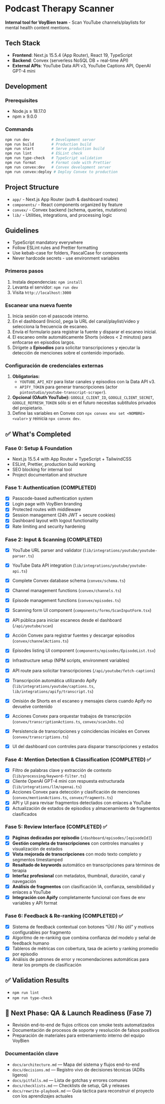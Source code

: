 # Podcast Therapy Scanner

**Internal tool for VoyBien team** - Scan YouTube channels/playlists for mental health content mentions.

## Tech Stack
- **Frontend**: Next.js 15.5.4 (App Router), React 19, TypeScript
- **Backend**: Convex (serverless NoSQL DB + real-time API)
- **External APIs**: YouTube Data API v3, YouTube Captions API, OpenAI GPT-4 mini

## Development

### Prerequisites
- Node.js ≥ 18.17.0
- npm ≥ 9.0.0

### Commands
```bash
npm run dev          # Development server
npm run build        # Production build
npm run start        # Serve production build
npm run lint         # ESLint check
npm run type-check   # TypeScript validation
npm run format       # Format code with Prettier
npm run convex:dev   # Convex development server
npm run convex:deploy # Deploy Convex to production
```

## Project Structure
- `app/` - Next.js App Router (auth & dashboard routes)
- `components/` - React components organized by feature
- `convex/` - Convex backend (schema, queries, mutations)
- `lib/` - Utilities, integrations, and processing logic

## Guidelines
- TypeScript mandatory everywhere
- Follow ESLint rules and Prettier formatting
- Use kebab-case for folders, PascalCase for components
- Never hardcode secrets - use environment variables

### Primeros pasos
1. Instala dependencias: `npm install`
2. Levanta el servidor: `npm run dev`
3. Visita `http://localhost:3000`

### Escanear una nueva fuente
1. Inicia sesión con el passcode interno.
2. En el dashboard (Inicio), pega la URL del canal/playlist/video y selecciona la frecuencia de escaneo.
3. Envía el formulario para registrar la fuente y disparar el escaneo inicial.
4. El escaneo omite automáticamente Shorts (videos < 2 minutos) para enfocarse en episodios largos.
5. Dirígete a **Episodios** para solicitar transcripciones y ejecutar la detección de menciones sobre el contenido importado.

### Configuración de credenciales externas
1. **Obligatorias:**
   - `YOUTUBE_API_KEY` para listar canales y episodios con la Data API v3.
   - `APIFY_TOKEN` para generar transcripciones (actor `pintostudio/youtube-transcript-scraper`).
2. **Opcional (OAuth YouTube):** `GOOGLE_CLIENT_ID`, `GOOGLE_CLIENT_SECRET`, `GOOGLE_REFRESH_TOKEN` sólo si en el futuro necesitas subtítulos privados del propietario.
3. Define las variables en Convex con `npx convex env set <NOMBRE> <valor>` y reinicia `npx convex dev`.


## ✅ **What's Completed**

### **Fase 0: Setup & Foundation**
- Next.js 15.5.4 with App Router + TypeScript + TailwindCSS
- ESLint, Prettier, production build working
- SEO blocking for internal tool
- Project documentation and structure

### **Fase 1: Authentication (COMPLETED)** 
- [x] Passcode-based authentication system
- [x] Login page with VoyBien branding
- [x] Protected routes with middleware
- [x] Session management (24h JWT + secure cookies)
- [x] Dashboard layout with logout functionality
- [x] Rate limiting and security hardening

### **Fase 2: Input & Scanning (COMPLETED)**
- [x] YouTube URL parser and validator (`lib/integrations/youtube/youtube-parser.ts`)
- [x] YouTube Data API integration (`lib/integrations/youtube/youtube-api.ts`)
- [x] Complete Convex database schema (`convex/schema.ts`)
- [x] Channel management functions (`convex/channels.ts`)
- [x] Episode management functions (`convex/episodes.ts`)
- [x] Scanning form UI component (`components/forms/ScanInputForm.tsx`)
- [x] API pública para iniciar escaneos desde el dashboard (`/api/youtube/scan`)
- [x] Acción Convex para registrar fuentes y descargar episodios (`convex/channelActions.ts`)
- [x] Episodes listing UI component (`components/episodes/EpisodeList.tsx`)
- [x] Infrastructure setup (NPM scripts, environment variables)

- [x] API route para solicitar transcripciones (`/api/youtube/fetch-captions`)
- [x] Transcripción automática utilizando Apify (`lib/integrations/youtube/captions.ts`, `lib/integrations/apify/transcript.ts`)
- [x] Omisión de Shorts en el escaneo y mensajes claros cuando Apify no devuelve contenido
- [x] Acciones Convex para orquestar trabajos de transcripción (`convex/transcriptionActions.ts`, `convex/scanJobs.ts`)
- [x] Persistencia de transcripciones y coincidencias iniciales en Convex (`convex/transcriptions.ts`)
- [x] UI del dashboard con controles para disparar transcripciones y estados

### **Fase 4: Mention Detection & Classification (COMPLETED)** ✅
- [x] Filtro de palabras clave y extracción de contexto (`lib/processing/keyword-filter.ts`)
- [x] Cliente OpenAI GPT-4 mini con respuesta estructurada (`lib/integrations/llm/openai.ts`)
- [x] Acciones Convex para detección y clasificación de menciones (`convex/mentionActions.ts`, `convex/fragments.ts`)
- [x] API y UI para revisar fragmentos detectados con enlaces a YouTube
- [x] Actualización de estados de episodios y almacenamiento de fragmentos clasificados

### **Fase 5: Review Interface (COMPLETED)** ✅
- [x] **Páginas dedicadas por episodio** (`/dashboard/episodes/[episodeId]`)
- [x] **Gestión completa de transcripciones** con controles manuales y visualización de estados
- [x] **Vista mejorada de transcripciones** con modo texto completo y segmentos timestamped
- [x] **Resaltado de keywords** automático en transcripciones para términos de terapia
- [x] **Interfaz profesional** con metadatos, thumbnail, duración, canal y navegación
- [x] **Análisis de fragmentos** con clasificación IA, confianza, sensibilidad y enlaces a YouTube
- [x] **Integración con Apify** completamente funcional con fixes de env variables y API format

### **Fase 6: Feedback & Re-ranking (COMPLETED)** ✅
- [x] Sistema de feedback contextual con botones “Útil / No útil” y motivos configurables por fragmento
- [x] Algoritmo de re-ranking que combina confianza del modelo y señal de feedback humano
- [x] Tableros de métricas con cobertura, tasa de acierto y ranking promedio por episodio
- [x] Análisis de patrones de error y recomendaciones automáticas para iterar los prompts de clasificación

## ✅ **Validation Results**
- `npm run lint`
- `npm run type-check`

## 🚀 **Next Phase: QA & Launch Readiness (Fase 7)**
- Revisión end-to-end de flujos críticos con smoke tests automatizados
- Documentación de procesos de soporte y resolución de falsos positivos
- Preparación de materiales para entrenamiento interno del equipo VoyBien

### Documentación clave
- `docs/architecture.md` — Mapa del sistema y flujos end-to-end
- `docs/decisions.md` — Registro vivo de decisiones técnicas (ADRs ligeros)
- `docs/pitfalls.md` — Lista de gotchas y errores comunes
- `docs/checklists.md` — Checklists de setup, QA y releases
- `docs/rewrite-playbook.md` — Guía táctica para reconstruir el proyecto con los aprendizajes actuales
